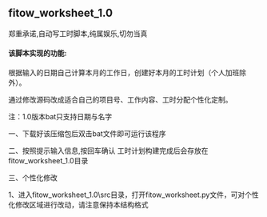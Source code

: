 ## fitow_worksheet_1.0

郑重承诺,自动写工时脚本,纯属娱乐,切勿当真

#### 该脚本实现的功能:

根据输入的日期自己计算本月的工作日，创建好本月的工时计划（个人加班除外）。

通过修改源码改成适合自己的项目号、工作内容、工时分配个性化定制。

注：1.0版本bat只支持日期与名字

一、下载好该压缩包后双击bat文件即可运行该程序 

二、按照提示输入信息,按回车确认 工时计划构建完成后会存放在fitow_worksheet_1.0目录 

三、个性化修改

1、进入fitow_worksheet_1.0\src目录，打开fitow_worksheet.py文件，可对个性化修改区域进行改动，请注意保持本结构格式

